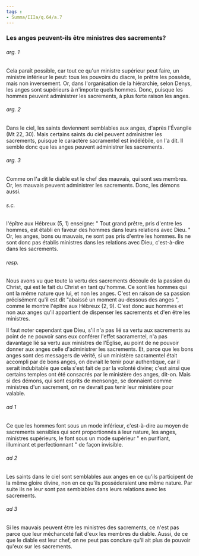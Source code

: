 ```yaml
---
tags : 
- Summa/IIIa/q.64/a.7
---
```


### Les anges peuvent-ils être ministres des sacrements?

###### arg. 1
Cela paraît possible, car tout ce qu'un ministre supérieur peut faire, un ministre inférieur le peut: tous les pouvoirs du diacre, le prêtre les possède, mais non inversement. Or, dans l'organisation de la hiérarchie, selon Denys, les anges sont supérieurs à n'importe quels hommes. Donc, puisque les hommes peuvent administrer les sacrements, à plus forte raison les anges. 

###### arg. 2
Dans le ciel, les saints deviennent semblables aux anges, d'après l'Évangile (Mt 22, 30). Mais certains saints du ciel peuvent administrer les sacrements, puisque le caractère sacramentel est indélébile, on l'a dit. Il semble donc que les anges peuvent administrer les sacrements. 

###### arg. 3
Comme on l'a dit le diable est le chef des mauvais, qui sont ses membres. Or, les mauvais peuvent administrer les sacrements. Donc, les démons aussi. 

###### s.c.
l'épître aux Hébreux (5, 1) enseigne: " Tout grand prêtre, pris d'entre les hommes, est établi en faveur des hommes dans leurs relations avec Dieu. " Or, les anges, bons ou mauvais, ne sont pas pris d'entre les hommes. Ils ne sont donc pas établis ministres dans les relations avec Dieu, c'est-à-dire dans les sacrements. 

###### resp.
Nous avons vu que toute la vertu des sacrements découle de la passion du Christ, qui est le fait du Christ en tant qu'homme. Ce sont les hommes qui ont la même nature que lui, et non les anges. C'est en raison de sa passion précisément qu'il est dit "abaissé un moment au-dessous des anges ", comme le montre l'épître aux Hébreux (2, 9). C'est donc aux hommes et non aux anges qu'il appartient de dispenser les sacrements et d'en être les ministres. 

Il faut noter cependant que Dieu, s'il n'a pas lié sa vertu aux sacrements au point de ne pouvoir sans eux conférer l'effet sacramentel, n'a pas davantage lié sa vertu aux ministres de l'Église, au point de ne pouvoir donner aux anges celle d'administrer les sacrements. Et, parce que les bons anges sont des messagers de vérité, si un ministère sacramentel était accompli par de bons anges, on devrait le tenir pour authentique, car il serait indubitable que cela s'est fait de par la volonté divine; c'est ainsi que certains temples ont été consacrés par le ministère des anges, dit-on. Mais si des démons, qui sont esprits de mensonge, se donnaient comme ministres d'un sacrement, on ne devrait pas tenir leur ministère pour valable. 

###### ad 1
Ce que les hommes font sous un mode inférieur, c'est-à-dire au moyen de sacrements sensibles qui sont proportionnés à leur nature, les anges, ministres supérieurs, le font sous un mode supérieur " en purifiant, illuminant et perfectionnant " de façon invisible. 

###### ad 2
Les saints dans le ciel sont semblables aux anges en ce qu'ils participent de la même gloire divine, non en ce qu'ils posséderaient une même nature. Par suite ils ne leur sont pas semblables dans leurs relations avec les sacrements. 

###### ad 3
Si les mauvais peuvent être les ministres des sacrements, ce n'est pas parce que leur méchanceté fait d'eux les membres du diable. Aussi, de ce que le diable est leur chef, on ne peut pas conclure qu'il ait plus de pouvoir qu'eux sur les sacrements. 

